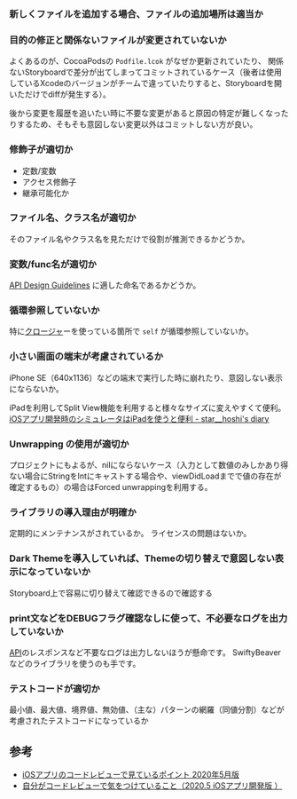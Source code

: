### 新しくファイルを追加する場合、ファイルの追加場所は適当か

### 目的の修正と関係ないファイルが変更されていないか

よくあるのが、CocoaPodsの `Podfile.lcok` がなぜか更新されていたり、 関係ないStoryboardで差分が出てしまってコミットされているケース（後者は使用しているXcodeのバージョンがチームで違っていたりすると、Storyboardを開いただけでdiffが発生する）。

後から変更を履歴を追いたい時に不要な変更があると原因の特定が難しくなったりするため、そもそも意図しない変更以外はコミットしない方が良い。 

### 修飾子が適切か

* 定数/変数
* アクセス修飾子
* 継承可能化か

### ファイル名、クラス名が適切か

そのファイル名やクラス名を見ただけで役割が推測できるかどうか。 

### 変数/func名が適切か

[API Design Guidelines](https://swift.org/documentation/api-design-guidelines/#naming) に適した命名であるかどうか。

###  循環参照していないか

特に[クロージャ](http://d.hatena.ne.jp/keyword/%A5%AF%A5%ED%A1%BC%A5%B8%A5%E3)ーを使っている箇所で `self` が循環参照していないか。

### 小さい画面の端末が考慮されているか

iPhone SE（640x1136）などの端末で実行した時に崩れたり、意図しない表示にならないか。

iPadを利用してSplit View機能を利用すると様々なサイズに変えやすくて便利。
[iOSアプリ開発時のシミュレータはiPadを使うと便利 - star__hoshi's diary](https://starhoshi.hatenablog.com/entry/2022/04/05/082348)

### Unwrapping の使用が適切か

プロジェクトにもよるが、nilにならないケース（入力として数値のみしかあり得ない場合にStringをIntにキャストする場合や、viewDidLoadまでで値の存在が確定するもの）の場合はForced unwrappingを利用する。

### ライブラリの導入理由が明確か

定期的にメンテナンスがされているか。
ライセンスの問題はないか。

### Dark Themeを導入していれば、Themeの切り替えで意図しない表示になっていないか

Storyboard上で容易に切り替えて確認できるので確認する

### print文などをDEBUGフラグ確認なしに使って、不必要なログを出力していないか

[API](http://d.hatena.ne.jp/keyword/API)のレスポンスなど不要なログは出力しないほうが懸命です。 SwiftyBeaverなどのライブラリを使うのも手です。

### テストコードが適切か

最小値、最大値、境界値、無効値、（主な）パターンの網羅（同値分割）などが考慮されたテストコードになっているか


## 参考

* [ iOSアプリのコードレビューで見ているポイント 2020年5月版 ](https://cutmail.hatenablog.com/entry/2020/05/09/182304)
* [自分がコードレビューで気をつけていること（2020.5 iOSアプリ開発版 ）](http://curiosity.co.jp/review202005ios/)
